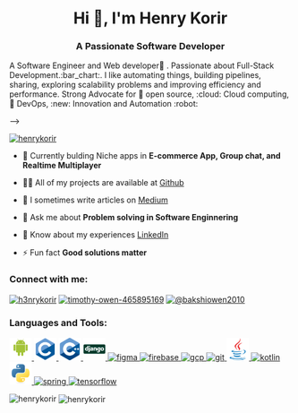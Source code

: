 <h1 align="center">Hi 👋, I'm Henry Korir</h1>
<h3 align="center">A Passionate Software Developer</h3>
A Software Engineer and Web developer🎯 . Passionate about Full-Stack Development.:bar_chart:. I like automating things, building pipelines, sharing, exploring scalability problems and improving efficiency and performance. Strong Advocate for 📜 open source, :cloud: Cloud computing, 🚀 DevOps, :new: Innovation and Automation :robot: 

<!--
<!-- [![Hits](https://hits.seeyoufarm.com/api/count/incr/badge.svg?url=https%3A%2F%2Fgithub.com%2Fhenrykorir)](https://hits.seeyoufarm.com) -->
<!-- ![age](https://img.shields.io/badge/age-none-blue) -->
<!-- ![focus](https://img.shields.io/badge/focus-FullStack-brightgreen) -->
<!-- ![living](https://img.shields.io/badge/living-p2p-3c9) -->
-->

<!-- <img width="50%" align="right" alt="Github Image" src="https://raw.githubusercontent.com/onimur/.github/master/.resources/git-header.svg" /> -->

<p align="left"> <a href="https://github.com/ryo-ma/github-profile-trophy"><img src="https://github-profile-trophy.vercel.app/?username=henrykorir" alt="henrykorir" /></a> </p>

- 🌱 Currently bulding Niche apps in  **E-commerce App, Group chat, and Realtime Multiplayer**

- 👨‍💻 All of my projects are available at [Github](https://github.com/henrykorir)

- 📝 I sometimes write articles on [Medium](https://medium.com/@henrykorir)

- 💬 Ask me about **Problem solving in Software Enginnering**

- 📄 Know about my experiences [LinkedIn](https://www.linkedin.com/in/henrykorir/)

- ⚡ Fun fact **Good solutions matter**

<h3 align="left">Connect with me:</h3>
<p align="left">
<a href="https://twitter.com/h3nrykorir" target="blank"><img align="center" src="https://raw.githubusercontent.com/rahuldkjain/github-profile-readme-generator/master/src/images/icons/Social/twitter.svg" alt="h3nrykorir" height="30" width="40" /></a>
<a href="https://linkedin.com/in/henrykorir" target="blank"><img align="center" src="https://raw.githubusercontent.com/rahuldkjain/github-profile-readme-generator/master/src/images/icons/Social/linked-in-alt.svg" alt="timothy-owen-465895169" height="30" width="40" /></a>
<!-- <a href="https://fb.com/excellencymaswan.owen" target="blank"><img align="center" src="https://raw.githubusercontent.com/rahuldkjain/github-profile-readme-generator/master/src/images/icons/Social/facebook.svg" alt="excellencymaswan.owen" height="30" width="40" /></a> -->
<a href="https://medium.com/@henrykorir" target="blank"><img align="center" src="https://raw.githubusercontent.com/rahuldkjain/github-profile-readme-generator/master/src/images/icons/Social/medium.svg" alt="@bakshiowen2010" height="30" width="40" /></a>
<!-- <a href="https://www.youtube.com/channel/UC803Y7oDBSaPFTP4WU1ufvA" target="blank"><img align="center" src="https://raw.githubusercontent.com/rahuldkjain/github-profile-readme-generator/master/src/images/icons/Social/youtube.svg" alt="uc803y7odbsapftp4wu1ufva" height="30" width="40" /></a> -->
</p>


<h3 align="left">Languages and Tools:</h3>
<p align="left"> <a href="https://developer.android.com" target="_blank"> <img src="https://raw.githubusercontent.com/devicons/devicon/master/icons/android/android-original-wordmark.svg" alt="android" width="40" height="40"/> </a> <a href="https://www.cprogramming.com/" target="_blank"> <img src="https://raw.githubusercontent.com/devicons/devicon/master/icons/c/c-original.svg" alt="c" width="40" height="40"/> </a> <a href="https://www.w3schools.com/cpp/" target="_blank"> <img src="https://raw.githubusercontent.com/devicons/devicon/master/icons/cplusplus/cplusplus-original.svg" alt="cplusplus" width="40" height="40"/> </a> <a href="https://www.djangoproject.com/" target="_blank"> <img src="https://raw.githubusercontent.com/devicons/devicon/master/icons/django/django-original.svg" alt="django" width="40" height="40"/> </a> <a href="https://www.figma.com/" target="_blank"> <img src="https://www.vectorlogo.zone/logos/figma/figma-icon.svg" alt="figma" width="40" height="40"/> </a> <a href="https://firebase.google.com/" target="_blank"> <img src="https://www.vectorlogo.zone/logos/firebase/firebase-icon.svg" alt="firebase" width="40" height="40"/> </a> <a href="https://cloud.google.com" target="_blank"> <img src="https://www.vectorlogo.zone/logos/google_cloud/google_cloud-icon.svg" alt="gcp" width="40" height="40"/> </a> <a href="https://git-scm.com/" target="_blank"> <img src="https://www.vectorlogo.zone/logos/git-scm/git-scm-icon.svg" alt="git" width="40" height="40"/> </a> <a href="https://www.java.com" target="_blank"> <img src="https://raw.githubusercontent.com/devicons/devicon/master/icons/java/java-original.svg" alt="java" width="40" height="40"/> </a> <a href="https://kotlinlang.org" target="_blank"> <img src="https://www.vectorlogo.zone/logos/kotlinlang/kotlinlang-icon.svg" alt="kotlin" width="40" height="40"/> </a> <a href="https://www.python.org" target="_blank"> <img src="https://raw.githubusercontent.com/devicons/devicon/master/icons/python/python-original.svg" alt="python" width="40" height="40"/> </a> <a href="https://spring.io/" target="_blank"> <img src="https://www.vectorlogo.zone/logos/springio/springio-icon.svg" alt="spring" width="40" height="40"/> </a> <a href="https://www.tensorflow.org" target="_blank"> <img src="https://www.vectorlogo.zone/logos/tensorflow/tensorflow-icon.svg" alt="tensorflow" width="40" height="40"/> </a> </p>


<p><img align="left" src="https://github-readme-stats.vercel.app/api/top-langs?username=henrykorir&show_icons=true&locale=en&layout=compact" alt="henrykorir" /></p>

<p>&nbsp;<img align="center" src="https://github-readme-stats.vercel.app/api?username=henrykorir&show_icons=true&locale=en" alt="henrykorir" /></p>
